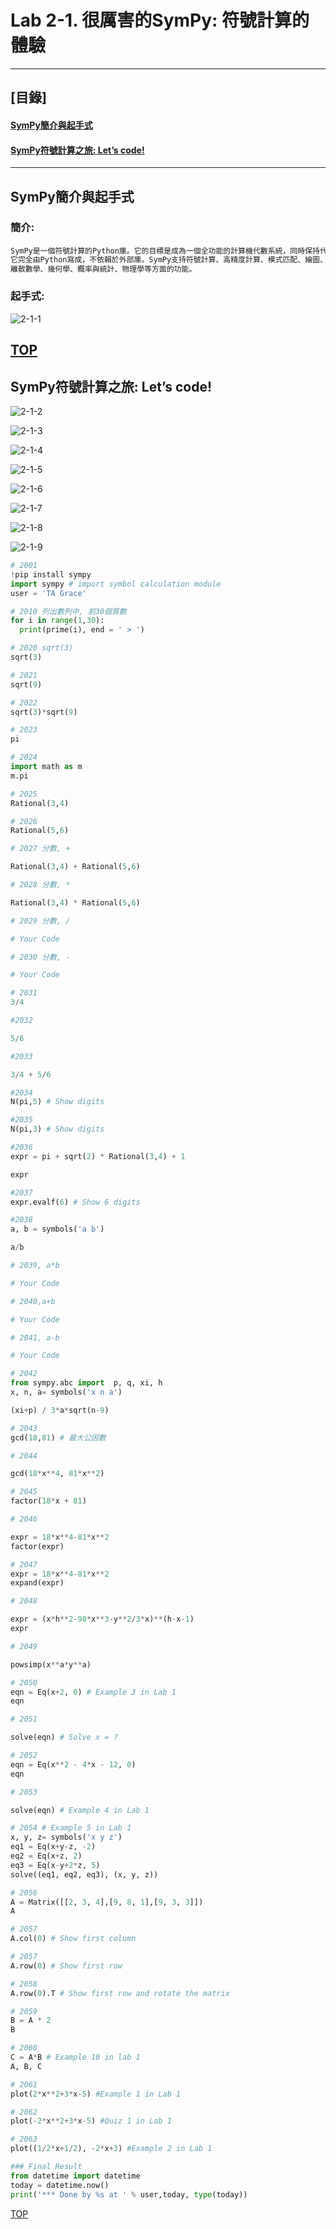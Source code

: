 # Lab 2-1. 很厲害的SymPy: 符號計算的體驗
---
## [目錄]<a name="000"/> ##

#### [SymPy簡介與起手式](#001)
#### [SymPy符號計算之旅: Let’s code!](#002)

---
<a name="001"/>

## SymPy簡介與起手式

### 簡介:
````python
SymPy是一個符號計算的Python庫。它的目標是成為一個全功能的計算機代數系統，同時保持代碼簡潔、易於理解和擴展。
它完全由Python寫成，不依賴於外部庫。SymPy支持符號計算、高精度計算、模式匹配、繪圖、解方程、微積分、組合數學、
離散數學、幾何學、概率與統計、物理學等方面的功能。
````

### 起手式:
![2-1-1](https://user-images.githubusercontent.com/89326999/206888019-842ba912-71c8-45bb-9ba0-be9bd4228c70.png)

[TOP](#000)
---
<a name="002"/>

## SymPy符號計算之旅: Let’s code!

![2-1-2](https://user-images.githubusercontent.com/89326999/206888724-a0cc9429-1c28-4e24-9164-11b32067dd6a.png)

![2-1-3](https://user-images.githubusercontent.com/89326999/206888728-7c095dfe-be23-400f-b48f-d206dc3975d8.png)

![2-1-4](https://user-images.githubusercontent.com/89326999/206888731-ef0e7a9b-4327-4a59-9ed2-1926dcee1335.png)

![2-1-5](https://user-images.githubusercontent.com/89326999/206888733-7adc4a23-2297-4d25-b5a1-3c47a5d7f08d.png)

![2-1-6](https://user-images.githubusercontent.com/89326999/206888734-b74208c0-6995-4fe8-9808-a1bc30d44103.png)

![2-1-7](https://user-images.githubusercontent.com/89326999/206888739-a7d4a987-f34c-4c8f-b5e1-ec02a56947d6.png)

![2-1-8](https://user-images.githubusercontent.com/89326999/206888745-6fd53989-dd27-4709-871d-3fcb93366666.png)

![2-1-9](https://user-images.githubusercontent.com/89326999/206888753-99d9b166-7f4c-442a-a724-1ab03b5af40d.png)

````python
# 2001
!pip install sympy
import sympy # import symbol calculation module
user = 'TA Grace'

# 2010 列出數列中, 前30個質數
for i in range(1,30):
  print(prime(i), end = ' > ')

# 2020 sqrt(3)
sqrt(3)

# 2021
sqrt(9)

# 2022
sqrt(3)*sqrt(9)

# 2023
pi

# 2024
import math as m
m.pi

# 2025
Rational(3,4)

# 2026
Rational(5,6)

# 2027 分數, +

Rational(3,4) + Rational(5,6)

# 2028 分數, *

Rational(3,4) * Rational(5,6)

# 2029 分數, /

# Your Code

# 2030 分數, -

# Your Code

# 2031
3/4

#2032

5/6

#2033

3/4 + 5/6

#2034
N(pi,5) # Show digits

#2035
N(pi,3) # Show digits

#2036
expr = pi + sqrt(2) * Rational(3,4) + 1

expr

#2037
expr.evalf(6) # Show 6 digits

#2038
a, b = symbols('a b')

a/b

# 2039, a*b

# Your Code

# 2040,a+b

# Your Code

# 2041, a-b

# Your Code

# 2042
from sympy.abc import  p, q, xi, h
x, n, a= symbols('x n a')

(xi+p) / 3*a*sqrt(n-9)

# 2043
gcd(18,81) # 最大公因數

# 2044

gcd(18*x**4, 81*x**2)

# 2045
factor(18*x + 81)

# 2046

expr = 18*x**4-81*x**2
factor(expr)

# 2047
expr = 18*x**4-81*x**2
expand(expr)

# 2048

expr = (x*h**2-98*x**3-y**2/3*x)**(h-x-1)
expr

# 2049

powsimp(x**a*y**a)

# 2050
eqn = Eq(x+2, 0) # Example 3 in Lab 1
eqn

# 2051

solve(eqn) # Solve x = ?

# 2052
eqn = Eq(x**2 - 4*x - 12, 0)
eqn

# 2053

solve(eqn) # Example 4 in Lab 1

# 2054 # Example 5 in Lab 1
x, y, z= symbols('x y z')
eq1 = Eq(x+y-z, -2)
eq2 = Eq(x+z, 2)
eq3 = Eq(x-y+2*z, 5) 
solve((eq1, eq2, eq3), (x, y, z))

# 2056
A = Matrix([[2, 3, 4],[9, 8, 1],[9, 3, 3]])
A

# 2057
A.col(0) # Show first column

# 2057
A.row(0) # Show first row

# 2058
A.row(0).T # Show first row and rotate the matrix

# 2059
B = A * 2
B

# 2060
C = A*B # Example 10 in lab 1
A, B, C

# 2061
plot(2*x**2+3*x-5) #Example 1 in Lab 1

# 2062
plot(-2*x**2+3*x-5) #Quiz 1 in Lab 1

# 2063
plot((1/2*x+1/2), -2*x+3) #Example 2 in Lab 1

### Final Result
from datetime import datetime
today = datetime.now()
print('*** Done by %s at ' % user,today, type(today))

````
[TOP](#000)
